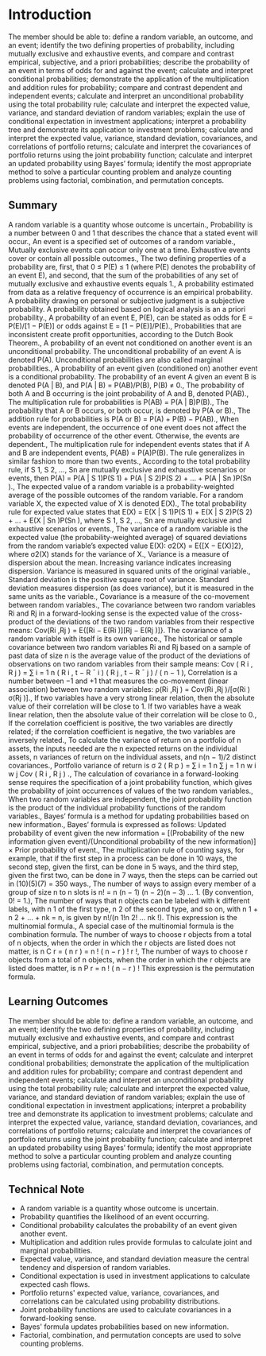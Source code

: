 # Introduction

The member should be able to: define a random variable, an outcome, and an event; identify the two defining properties of probability, including mutually exclusive and exhaustive events, and compare and contrast empirical, subjective, and a priori probabilities; describe the probability of an event in terms of odds for and against the event; calculate and interpret conditional probabilities; demonstrate the application of the multiplication and addition rules for probability; compare and contrast dependent and independent events; calculate and interpret an unconditional probability using the total probability rule; calculate and interpret the expected value, variance, and standard deviation of random variables; explain the use of conditional expectation in investment applications; interpret a probability tree and demonstrate its application to investment problems; calculate and interpret the expected value, variance, standard deviation, covariances, and correlations of portfolio returns; calculate and interpret the covariances of portfolio returns using the joint probability function; calculate and interpret an updated probability using Bayes’ formula; identify the most appropriate method to solve a particular counting problem and analyze counting problems using factorial, combination, and permutation concepts.

## Summary

A random variable is a quantity whose outcome is uncertain., Probability is a number between 0 and 1 that describes the chance that a stated event will occur., An event is a specified set of outcomes of a random variable., Mutually exclusive events can occur only one at a time. Exhaustive events cover or contain all possible outcomes., The two defining properties of a probability are, first, that 0 ≤ P(E) ≤ 1 (where P(E) denotes the probability of an event E), and second, that the sum of the probabilities of any set of mutually exclusive and exhaustive events equals 1., A probability estimated from data as a relative frequency of occurrence is an empirical probability. A probability drawing on personal or subjective judgment is a subjective probability. A probability obtained based on logical analysis is an a priori probability., A probability of an event E, P(E), can be stated as odds for E = P(E)/[1 − P(E)] or odds against E = [1 − P(E)]/P(E)., Probabilities that are inconsistent create profit opportunities, according to the Dutch Book Theorem., A probability of an event not conditioned on another event is an unconditional probability. The unconditional probability of an event A is denoted P(A). Unconditional probabilities are also called marginal probabilities., A probability of an event given (conditioned on) another event is a conditional probability. The probability of an event A given an event B is denoted P(A | B), and P(A | B) = P(AB)/P(B), P(B) ≠ 0., The probability of both A and B occurring is the joint probability of A and B, denoted P(AB)., The multiplication rule for probabilities is P(AB) = P(A | B)P(B)., The probability that A or B occurs, or both occur, is denoted by P(A or B)., The addition rule for probabilities is P(A or B) = P(A) + P(B) − P(AB)., When events are independent, the occurrence of one event does not affect the probability of occurrence of the other event. Otherwise, the events are dependent., The multiplication rule for independent events states that if A and B are independent events, P(AB) = P(A)P(B). The rule generalizes in similar fashion to more than two events., According to the total probability rule, if S 1, S 2, …, Sn are mutually exclusive and exhaustive scenarios or events, then P(A) = P(A | S 1)P(S 1) + P(A | S 2)P(S 2) + … + P(A | Sn )P(Sn )., The expected value of a random variable is a probability-weighted average of the possible outcomes of the random variable. For a random variable X, the expected value of X is denoted E(X)., The total probability rule for expected value states that E(X) = E(X | S 1)P(S 1) + E(X | S 2)P(S 2) + … + E(X | Sn )P(Sn ), where S 1, S 2, …, Sn are mutually exclusive and exhaustive scenarios or events., The variance of a random variable is the expected value (the probability-weighted average) of squared deviations from the random variable’s expected value E(X): σ2(X) = E{[X − E(X)]2}, where σ2(X) stands for the variance of X., Variance is a measure of dispersion about the mean. Increasing variance indicates increasing dispersion. Variance is measured in squared units of the original variable., Standard deviation is the positive square root of variance. Standard deviation measures dispersion (as does variance), but it is measured in the same units as the variable., Covariance is a measure of the co-movement between random variables., The covariance between two random variables Ri and Rj in a forward-looking sense is the expected value of the cross-product of the deviations of the two random variables from their respective means: Cov(Ri ,Rj ) = E{[Ri − E(Ri )][Rj − E(Rj )]}. The covariance of a random variable with itself is its own variance., The historical or sample covariance between two random variables Ri and Rj based on a sample of past data of size n is the average value of the product of the deviations of observations on two random variables from their sample means: Cov ( R i , R j ) = ∑ i = 1 n ( R i , t − R ¯ i ) ( R j , t − R ¯ j ) / ( n − 1 ), Correlation is a number between −1 and +1 that measures the co-movement (linear association) between two random variables: ρ(Ri ,Rj ) = Cov(Ri ,Rj )/[σ(Ri ) σ(Rj )]., If two variables have a very strong linear relation, then the absolute value of their correlation will be close to 1. If two variables have a weak linear relation, then the absolute value of their correlation will be close to 0., If the correlation coefficient is positive, the two variables are directly related; if the correlation coefficient is negative, the two variables are inversely related., To calculate the variance of return on a portfolio of n assets, the inputs needed are the n expected returns on the individual assets, n variances of return on the individual assets, and n(n − 1)/2 distinct covariances., Portfolio variance of return is σ 2 ( R p ) = ∑ i = 1 n ∑ j = 1 n w i w j Cov ( R i , R j ) ., The calculation of covariance in a forward-looking sense requires the specification of a joint probability function, which gives the probability of joint occurrences of values of the two random variables., When two random variables are independent, the joint probability function is the product of the individual probability functions of the random variables., Bayes’ formula is a method for updating probabilities based on new information., Bayes’ formula is expressed as follows: Updated probability of event given the new information = [(Probability of the new information given event)/(Unconditional probability of the new information)] × Prior probability of event., The multiplication rule of counting says, for example, that if the first step in a process can be done in 10 ways, the second step, given the first, can be done in 5 ways, and the third step, given the first two, can be done in 7 ways, then the steps can be carried out in (10)(5)(7) = 350 ways., The number of ways to assign every member of a group of size n to n slots is n! = n (n − 1) (n − 2)(n − 3) … 1. (By convention, 0! = 1.), The number of ways that n objects can be labeled with k different labels, with n 1 of the first type, n 2 of the second type, and so on, with n 1 + n 2 + … + nk = n, is given by n!/(n 1!n 2! … nk !). This expression is the multinomial formula., A special case of the multinomial formula is the combination formula. The number of ways to choose r objects from a total of n objects, when the order in which the r objects are listed does not matter, is n C r = ( n r ) = n ! ( n − r ) ! r !, The number of ways to choose r objects from a total of n objects, when the order in which the r objects are listed does matter, is n P r = n ! ( n − r ) ! This expression is the permutation formula.

## Learning Outcomes

The member should be able to: define a random variable, an outcome, and an event; identify the two defining properties of probability, including mutually exclusive and exhaustive events, and compare and contrast empirical, subjective, and a priori probabilities; describe the probability of an event in terms of odds for and against the event; calculate and interpret conditional probabilities; demonstrate the application of the multiplication and addition rules for probability; compare and contrast dependent and independent events; calculate and interpret an unconditional probability using the total probability rule; calculate and interpret the expected value, variance, and standard deviation of random variables; explain the use of conditional expectation in investment applications; interpret a probability tree and demonstrate its application to investment problems; calculate and interpret the expected value, variance, standard deviation, covariances, and correlations of portfolio returns; calculate and interpret the covariances of portfolio returns using the joint probability function; calculate and interpret an updated probability using Bayes’ formula; identify the most appropriate method to solve a particular counting problem and analyze counting problems using factorial, combination, and permutation concepts.

## Technical Note

- A random variable is a quantity whose outcome is uncertain.
- Probability quantifies the likelihood of an event occurring.
- Conditional probability calculates the probability of an event given another event.
- Multiplication and addition rules provide formulas to calculate joint and marginal probabilities.
- Expected value, variance, and standard deviation measure the central tendency and dispersion of random variables.
- Conditional expectation is used in investment applications to calculate expected cash flows.
- Portfolio returns' expected value, variance, covariances, and correlations can be calculated using probability distributions.
- Joint probability functions are used to calculate covariances in a forward-looking sense.
- Bayes' formula updates probabilities based on new information.
- Factorial, combination, and permutation concepts are used to solve counting problems.